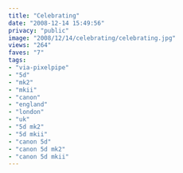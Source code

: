 ```yaml
---
title: "Celebrating"
date: "2008-12-14 15:49:56"
privacy: "public"
image: "2008/12/14/celebrating/celebrating.jpg"
views: "264"
faves: "7"
tags:
- "via-pixelpipe"
- "5d"
- "mk2"
- "mkii"
- "canon"
- "england"
- "london"
- "uk"
- "5d mk2"
- "5d mkii"
- "canon 5d"
- "canon 5d mk2"
- "canon 5d mkii"
---
```

<a href="/photos/2008/12/14/celebrating"></a>
